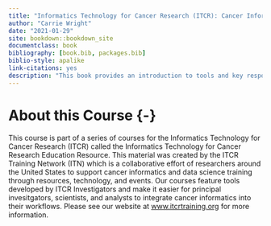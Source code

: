 ```yaml
--- 
title: "Informatics Technology for Cancer Research (ITCR): Cancer Informatics for PIs "
author: "Carrie Wright"
date: "2021-01-29"
site: bookdown::bookdown_site
documentclass: book
bibliography: [book.bib, packages.bib]
biblio-style: apalike
link-citations: yes
description: "This book provides an introduction to tools and key responsibilities for lab leaders conducting informatics for cancer research."
---
```





# About this Course {-}

This course is part of a series of courses for the Informatics Technology for Cancer Research (ITCR) called the Informatics Technology for Cancer Research Education Resource. This material was created by the ITCR Training Network (ITN)  which is a collaborative effort of researchers around the United States to support cancer informatics and data science training through resources, technology, and events. Our courses feature tools developed by ITCR Investigators and make it easier for principal invesitgators, scientists, and analysts to integrate cancer informatics into their workflows. Please see our website at www.itcrtraining.org for more information.


